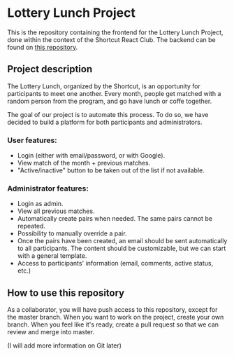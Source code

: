 # Lottery Lunch Project

This is the repository containing the frontend for the Lottery Lunch Project, done within the context of the Shortcut React Club. The backend can be found on [this repository](https://github.com/trachanh1609/shortcut-lottery-lunch).

## Project description

The Lottery Lunch, organized by the Shortcut, is an opportunity for participants to meet one another. Every month, people get matched with a random person from the program, and go have lunch or coffe together.

The goal of our project is to automate this process.
To do so, we have decided to build a platform for both participants and administrators.

### User features:

-   Login (either with email/password, or with Google).
-   View match of the month + previous matches.
-   "Active/inactive" button to be taken out of the list if not available.

### Administrator features:

-   Login as admin.
-   View all previous matches.
-   Automatically create pairs when needed. The same pairs cannot be repeated.
-   Possibility to manually override a pair.
-   Once the pairs have been created, an email should be sent automatically to all participants. The content should be customizable, but we can start with a general template.
-   Access to participants' information (email, comments, active status, etc.)

## How to use this repository

As a collaborator, you will have push access to this repository, except for the master branch. When you want to work on the project, create your own branch. When you feel like it's ready, create a pull request so that we can review and merge into master.

(I will add more information on Git later)
